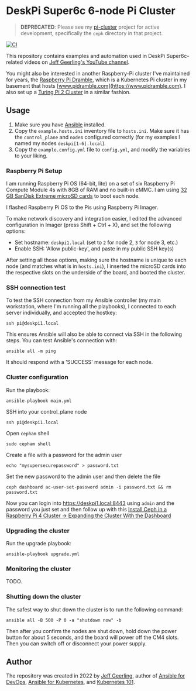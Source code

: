 # DeskPi Super6c 6-node Pi Cluster

> **DEPRECATED**: Please see my [pi-cluster](https://github.com/geerlingguy/pi-cluster) project for active development, specifically the `ceph` directory in that project.

[![CI](https://github.com/geerlingguy/deskpi-super6c-cluster/workflows/CI/badge.svg?branch=master&event=push)](https://github.com/geerlingguy/deskpi-super6c-cluster/actions?query=workflow%3ACI)

This repository contains examples and automation used in DeskPi Super6c-related videos on [Jeff Geerling's YouTube channel](https://www.youtube.com/c/JeffGeerling).

You might also be interested in another Raspberry-Pi cluster I've maintained for years, the [Raspberry Pi Dramble](https://www.pidramble.com), which is a Kubernetes Pi cluster in my basement that hosts [www.pidramble.com](https://www.pidramble.com). I also set up a [Turing Pi 2 Cluster](https://github.com/geerlingguy/turing-pi-2-cluster) in a similar fashion.

## Usage

  1. Make sure you have [Ansible](https://docs.ansible.com/ansible/latest/installation_guide/intro_installation.html) installed.
  2. Copy the `example.hosts.ini` inventory file to `hosts.ini`. Make sure it has the `control_plane` and `node`s configured correctly (for my examples I named my nodes `deskpi[1-6].local`).
  3. Copy the `example.config.yml` file to `config.yml`, and modify the variables to your liking.

### Raspberry Pi Setup

I am running Raspberry Pi OS (64-bit, lite) on a set of six Raspberry Pi Compute Module 4s with 8GB of RAM and no built-in eMMC. I am using [32 GB SanDisk Extreme microSD cards](https://amzn.to/3G35QbY) to boot each node.

I flashed Raspberry Pi OS to the Pis using Raspberry Pi Imager.

To make network discovery and integration easier, I edited the advanced configuration in Imager (press Shift + Ctrl + X), and set the following options:

  - Set hostname: `deskpi1.local` (set to `2` for node 2, `3` for node 3, etc.)
  - Enable SSH: 'Allow public-key', and paste in my public SSH key(s)

After setting all those options, making sure the hostname is unique to each node (and matches what is in `hosts.ini`), I inserted the microSD cards into the respective slots on the underside of the board, and booted the cluster.

### SSH connection test

To test the SSH connection from my Ansible controller (my main workstation, where I'm running all the playbooks), I connected to each server individually, and accepted the hostkey:

```
ssh pi@deskpi1.local
```

This ensures Ansible will also be able to connect via SSH in the following steps. You can test Ansible's connection with:

```
ansible all -m ping
```

It should respond with a 'SUCCESS' message for each node.

### Cluster configuration

Run the playbook:

```
ansible-playbook main.yml
```

SSH into your control_plane node 

```
ssh pi@deskpi1.local
```

Open `cepham` shell

```
sudo cepham shell
```

Create a file with a password for the admin user

```
echo "mysupersecurepassword" > password.txt
```

Set the new password to the admin user and then delete the file

```
ceph dashboard ac-user-set-password admin -i password.txt && rm password.txt
```

Now you can login into https://deskpi1.local:8443 using `admin` and the password you just set and then follow up with this [Install Ceph in a Raspberry Pi 4 Cluster -> Expanding the Cluster With the Dashboard](https://ceph.io/en/news/blog/2022/install-ceph-in-a-raspberrypi-4-cluster/#expanding-the-cluster-with-the-dashboard)


### Upgrading the cluster

Run the upgrade playbook:

```
ansible-playbook upgrade.yml
```

### Monitoring the cluster

TODO.

### Shutting down the cluster

The safest way to shut down the cluster is to run the following command:

```
ansible all -B 500 -P 0 -a "shutdown now" -b
```

Then after you confirm the nodes are shut down, hold down the power button for about 5 seconds, and the board will power off the CM4 slots. Then you can switch off or disconnect your power supply.

## Author

The repository was created in 2022 by [Jeff Geerling](https://www.jeffgeerling.com), author of [Ansible for DevOps](https://www.ansiblefordevops.com), [Ansible for Kubernetes](https://www.ansibleforkubernetes.com), and [Kubernetes 101](https://www.kubernetes101book.com).
